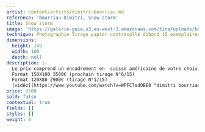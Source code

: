 ```yaml
---
artist: content/artists/dimitri-bourriau.md
reference: 'Bourriau Dimitri, Snow storm'
title: Snow storm
image: 'https://galerie-gaia.s3.eu-west-3.amazonaws.com/tina/uploads/bourriau-dimitri/dimitribourriau_snowstorm_2019.jpg'
technique: Photographie Tirage papier contrecollé dibond 15 exemplaires
dimensions:
  height: 149
  width: 100
  depth: null
description: |-
  Le prix comprend un encadrement en  caisse américaine de votre choix (bois ou alu) livré à domicile.  
  Format 150X100 3500€ (prochain tirage N°6/15)  
  Format 120X80 2900€ (tirage N°1/15)  
  [vidéo](https://www.youtube.com/watch?v=WPFC7sdOBE0 "dimitri bourriau") du 1er lancement du programme Buran
price: 3500
sold: false
contextual: true
fields: []
styles: []
weight: 0
---
```


